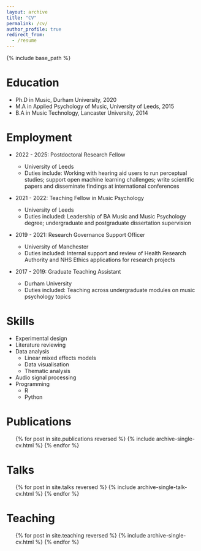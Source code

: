 ```yaml
---
layout: archive
title: "CV"
permalink: /cv/
author_profile: true
redirect_from:
  - /resume
---
```


{% include base_path %}

Education
======
* Ph.D in Music, Durham University, 2020
* M.A in Applied Psychology of Music, University of Leeds, 2015
* B.A in Music Technology, Lancaster University, 2014

Employment
======

* 2022 - 2025: Postdoctoral Research Fellow
  * University of Leeds
  * Duties include: Working with hearing aid users to run perceptual studies; support open machine learning challenges; write scientific papers and disseminate findings at international conferences

* 2021 - 2022: Teaching Fellow in Music Psychology
  * University of Leeds
  * Duties included: Leadership of BA Music and Music Psychology degree; undergraduate and postgraduate dissertation supervision

* 2019 - 2021: Research Governance Support Officer
  * University of Manchester
  * Duties included: Internal support and review of Health Research Authority and NHS Ethics applications for research projects

* 2017 - 2019: Graduate Teaching Assistant
  * Durham University
  * Duties included: Teaching across undergraduate modules on music psychology topics
  
Skills
======
* Experimental design
* Literature reviewing
* Data analysis
  * Linear mixed effects models
  * Data visualisation
  * Thematic analysis
* Audio signal processing
* Programming
  * R
  * Python

Publications
======
  <ul>{% for post in site.publications reversed %}
    {% include archive-single-cv.html %}
  {% endfor %}</ul>
  
Talks
======
  <ul>{% for post in site.talks reversed %}
    {% include archive-single-talk-cv.html  %}
  {% endfor %}</ul>
  
Teaching
======
  <ul>{% for post in site.teaching reversed %}
    {% include archive-single-cv.html %}
  {% endfor %}</ul>
